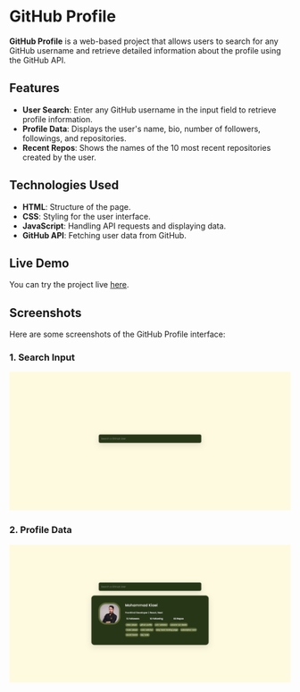 # GitHub Profile

**GitHub Profile** is a web-based project that allows users to search for any GitHub username and retrieve detailed information about the profile using the GitHub API.

## Features

- **User Search**: Enter any GitHub username in the input field to retrieve profile information.
- **Profile Data**: Displays the user's name, bio, number of followers, followings, and repositories.
- **Recent Repos**: Shows the names of the 10 most recent repositories created by the user.

## Technologies Used

- **HTML**: Structure of the page.
- **CSS**: Styling for the user interface.
- **JavaScript**: Handling API requests and displaying data.
- **GitHub API**: Fetching user data from GitHub.

## Live Demo

You can try the project live [here](https://mohammadkiaei.github.io/github-profile/).

## Screenshots

Here are some screenshots of the GitHub Profile interface:

### 1. Search Input
![Search Input](https://github.com/mohammadkiaei/github-profile/blob/master/GitHubProfile-1.png)

### 2. Profile Data
![Profile Data](https://github.com/mohammadkiaei/github-profile/blob/master/GitHubProfile-2.png)
